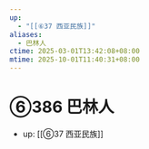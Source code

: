 ```yaml
---
up:
  - "[[⑥37 西亚民族]]"
aliases:
  - 巴林人
ctime: 2025-03-01T13:42:08+08:00
mtime: 2025-10-01T11:40:31+08:00
---
```


# ⑥386 巴林人

- up: [[⑥37 西亚民族]]
